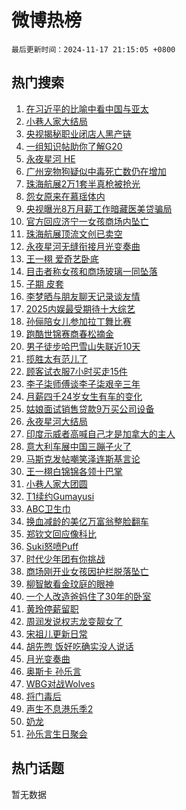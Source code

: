 # 微博热榜

`最后更新时间：2024-11-17 21:15:05 +0800`

## 热门搜索

1. [在习近平的比喻中看中国与亚太](https://m.weibo.cn/search?containerid=100103type%3D1%26t%3D10%26q%3D%23%E5%9C%A8%E4%B9%A0%E8%BF%91%E5%B9%B3%E7%9A%84%E6%AF%94%E5%96%BB%E4%B8%AD%E7%9C%8B%E4%B8%AD%E5%9B%BD%E4%B8%8E%E4%BA%9A%E5%A4%AA%23&stream_entry_id=51&isnewpage=1&extparam=seat%3D1%26filter_type%3Drealtimehot%26cate%3D10103%26pos%3D0%26q%3D%2523%25E5%259C%25A8%25E4%25B9%25A0%25E8%25BF%2591%25E5%25B9%25B3%25E7%259A%2584%25E6%25AF%2594%25E5%2596%25BB%25E4%25B8%25AD%25E7%259C%258B%25E4%25B8%25AD%25E5%259B%25BD%25E4%25B8%258E%25E4%25BA%259A%25E5%25A4%25AA%2523%26dgr%3D0%26stream_entry_id%3D51%26c_type%3D51%26display_time%3D1731849304%26pre_seqid%3D17318493044930063749)
1. [小巷人家大结局](https://m.weibo.cn/search?containerid=100103type%3D1%26t%3D10%26q%3D%E5%B0%8F%E5%B7%B7%E4%BA%BA%E5%AE%B6%E5%A4%A7%E7%BB%93%E5%B1%80&stream_entry_id=31&isnewpage=1&extparam=seat%3D1%26cate%3D5001%26q%3D%25E5%25B0%258F%25E5%25B7%25B7%25E4%25BA%25BA%25E5%25AE%25B6%25E5%25A4%25A7%25E7%25BB%2593%25E5%25B1%2580%26dgr%3D0%26stream_entry_id%3D31%26realpos%3D1%26lcate%3D5001%26pos%3D0%26flag%3D1%26band_rank%3D1%26filter_type%3Drealtimehot%26c_type%3D31%26display_time%3D1731849304%26pre_seqid%3D17318493044930063749)
1. [央视揭秘职业闭店人黑产链](https://m.weibo.cn/search?containerid=100103type%3D1%26t%3D10%26q%3D%23%E5%A4%AE%E8%A7%86%E6%8F%AD%E7%A7%98%E8%81%8C%E4%B8%9A%E9%97%AD%E5%BA%97%E4%BA%BA%E9%BB%91%E4%BA%A7%E9%93%BE%23&stream_entry_id=31&isnewpage=1&extparam=seat%3D1%26cate%3D5001%26q%3D%2523%25E5%25A4%25AE%25E8%25A7%2586%25E6%258F%25AD%25E7%25A7%2598%25E8%2581%258C%25E4%25B8%259A%25E9%2597%25AD%25E5%25BA%2597%25E4%25BA%25BA%25E9%25BB%2591%25E4%25BA%25A7%25E9%2593%25BE%2523%26dgr%3D0%26stream_entry_id%3D31%26realpos%3D2%26lcate%3D5001%26pos%3D1%26flag%3D1%26band_rank%3D2%26filter_type%3Drealtimehot%26c_type%3D31%26display_time%3D1731849304%26pre_seqid%3D17318493044930063749)
1. [一组知识帖助你了解G20](https://m.weibo.cn/search?containerid=100103type%3D1%26t%3D10%26q%3D%23%E4%B8%80%E7%BB%84%E7%9F%A5%E8%AF%86%E5%B8%96%E5%8A%A9%E4%BD%A0%E4%BA%86%E8%A7%A3G20%23&stream_entry_id=31&isnewpage=1&extparam=seat%3D1%26cate%3D5001%26q%3D%2523%25E4%25B8%2580%25E7%25BB%2584%25E7%259F%25A5%25E8%25AF%2586%25E5%25B8%2596%25E5%258A%25A9%25E4%25BD%25A0%25E4%25BA%2586%25E8%25A7%25A3G20%2523%26dgr%3D0%26stream_entry_id%3D31%26realpos%3D3%26lcate%3D5001%26pos%3D2%26flag%3D0%26band_rank%3D3%26filter_type%3Drealtimehot%26c_type%3D31%26display_time%3D1731849304%26pre_seqid%3D17318493044930063749)
1. [永夜星河 HE](https://m.weibo.cn/search?containerid=100103type%3D1%26t%3D10%26q%3D%E6%B0%B8%E5%A4%9C%E6%98%9F%E6%B2%B3+HE&stream_entry_id=31&isnewpage=1&extparam=seat%3D1%26cate%3D5001%26q%3D%25E6%25B0%25B8%25E5%25A4%259C%25E6%2598%259F%25E6%25B2%25B3%2520HE%26dgr%3D0%26stream_entry_id%3D31%26realpos%3D4%26lcate%3D5001%26pos%3D3%26flag%3D2%26band_rank%3D4%26filter_type%3Drealtimehot%26c_type%3D31%26display_time%3D1731849304%26pre_seqid%3D17318493044930063749)
1. [广州宠物狗疑似中毒死亡数仍在增加](https://m.weibo.cn/search?containerid=100103type%3D1%26t%3D10%26q%3D%23%E5%B9%BF%E5%B7%9E%E5%AE%A0%E7%89%A9%E7%8B%97%E7%96%91%E4%BC%BC%E4%B8%AD%E6%AF%92%E6%AD%BB%E4%BA%A1%E6%95%B0%E4%BB%8D%E5%9C%A8%E5%A2%9E%E5%8A%A0%23&stream_entry_id=31&isnewpage=1&extparam=seat%3D1%26cate%3D5001%26q%3D%2523%25E5%25B9%25BF%25E5%25B7%259E%25E5%25AE%25A0%25E7%2589%25A9%25E7%258B%2597%25E7%2596%2591%25E4%25BC%25BC%25E4%25B8%25AD%25E6%25AF%2592%25E6%25AD%25BB%25E4%25BA%25A1%25E6%2595%25B0%25E4%25BB%258D%25E5%259C%25A8%25E5%25A2%259E%25E5%258A%25A0%2523%26dgr%3D0%26stream_entry_id%3D31%26realpos%3D5%26lcate%3D5001%26pos%3D4%26flag%3D1%26band_rank%3D5%26filter_type%3Drealtimehot%26c_type%3D31%26display_time%3D1731849304%26pre_seqid%3D17318493044930063749)
1. [珠海航展2万1套半真枪被抢光](https://m.weibo.cn/search?containerid=100103type%3D1%26t%3D10%26q%3D%23%E7%8F%A0%E6%B5%B7%E8%88%AA%E5%B1%952%E4%B8%871%E5%A5%97%E5%8D%8A%E7%9C%9F%E6%9E%AA%E8%A2%AB%E6%8A%A2%E5%85%89%23&stream_entry_id=31&isnewpage=1&extparam=seat%3D1%26cate%3D5001%26q%3D%2523%25E7%258F%25A0%25E6%25B5%25B7%25E8%2588%25AA%25E5%25B1%25952%25E4%25B8%25871%25E5%25A5%2597%25E5%258D%258A%25E7%259C%259F%25E6%259E%25AA%25E8%25A2%25AB%25E6%258A%25A2%25E5%2585%2589%2523%26dgr%3D0%26stream_entry_id%3D31%26realpos%3D6%26lcate%3D5001%26pos%3D5%26flag%3D1%26band_rank%3D6%26filter_type%3Drealtimehot%26c_type%3D31%26display_time%3D1731849304%26pre_seqid%3D17318493044930063749)
1. [怨女原来在慕瑶体内](https://m.weibo.cn/search?containerid=100103type%3D1%26t%3D10%26q%3D%E6%80%A8%E5%A5%B3%E5%8E%9F%E6%9D%A5%E5%9C%A8%E6%85%95%E7%91%B6%E4%BD%93%E5%86%85&stream_entry_id=31&isnewpage=1&extparam=seat%3D1%26cate%3D5001%26q%3D%25E6%2580%25A8%25E5%25A5%25B3%25E5%258E%259F%25E6%259D%25A5%25E5%259C%25A8%25E6%2585%2595%25E7%2591%25B6%25E4%25BD%2593%25E5%2586%2585%26dgr%3D0%26stream_entry_id%3D31%26realpos%3D7%26lcate%3D5001%26pos%3D6%26flag%3D1%26band_rank%3D7%26filter_type%3Drealtimehot%26c_type%3D31%26display_time%3D1731849304%26pre_seqid%3D17318493044930063749)
1. [央视曝光8万月薪工作暗藏医美贷骗局](https://m.weibo.cn/search?containerid=100103type%3D1%26t%3D10%26q%3D%23%E5%A4%AE%E8%A7%86%E6%9B%9D%E5%85%898%E4%B8%87%E6%9C%88%E8%96%AA%E5%B7%A5%E4%BD%9C%E6%9A%97%E8%97%8F%E5%8C%BB%E7%BE%8E%E8%B4%B7%E9%AA%97%E5%B1%80%23&stream_entry_id=31&isnewpage=1&extparam=seat%3D1%26cate%3D5001%26q%3D%2523%25E5%25A4%25AE%25E8%25A7%2586%25E6%259B%259D%25E5%2585%25898%25E4%25B8%2587%25E6%259C%2588%25E8%2596%25AA%25E5%25B7%25A5%25E4%25BD%259C%25E6%259A%2597%25E8%2597%258F%25E5%258C%25BB%25E7%25BE%258E%25E8%25B4%25B7%25E9%25AA%2597%25E5%25B1%2580%2523%26dgr%3D0%26stream_entry_id%3D31%26realpos%3D8%26lcate%3D5001%26pos%3D7%26flag%3D2%26band_rank%3D8%26filter_type%3Drealtimehot%26c_type%3D31%26display_time%3D1731849304%26pre_seqid%3D17318493044930063749)
1. [官方回应济宁一女孩商场内坠亡](https://m.weibo.cn/search?containerid=100103type%3D1%26t%3D10%26q%3D%23%E5%AE%98%E6%96%B9%E5%9B%9E%E5%BA%94%E6%B5%8E%E5%AE%81%E4%B8%80%E5%A5%B3%E5%AD%A9%E5%95%86%E5%9C%BA%E5%86%85%E5%9D%A0%E4%BA%A1%23&stream_entry_id=31&isnewpage=1&extparam=seat%3D1%26cate%3D5001%26q%3D%2523%25E5%25AE%2598%25E6%2596%25B9%25E5%259B%259E%25E5%25BA%2594%25E6%25B5%258E%25E5%25AE%2581%25E4%25B8%2580%25E5%25A5%25B3%25E5%25AD%25A9%25E5%2595%2586%25E5%259C%25BA%25E5%2586%2585%25E5%259D%25A0%25E4%25BA%25A1%2523%26dgr%3D0%26stream_entry_id%3D31%26realpos%3D9%26lcate%3D5001%26pos%3D8%26flag%3D1%26band_rank%3D9%26filter_type%3Drealtimehot%26c_type%3D31%26display_time%3D1731849304%26pre_seqid%3D17318493044930063749)
1. [珠海航展顶流文创已卖空](https://m.weibo.cn/search?containerid=100103type%3D1%26t%3D10%26q%3D%23%E7%8F%A0%E6%B5%B7%E8%88%AA%E5%B1%95%E9%A1%B6%E6%B5%81%E6%96%87%E5%88%9B%E5%B7%B2%E5%8D%96%E7%A9%BA%23&stream_entry_id=31&isnewpage=1&extparam=seat%3D1%26cate%3D5001%26q%3D%2523%25E7%258F%25A0%25E6%25B5%25B7%25E8%2588%25AA%25E5%25B1%2595%25E9%25A1%25B6%25E6%25B5%2581%25E6%2596%2587%25E5%2588%259B%25E5%25B7%25B2%25E5%258D%2596%25E7%25A9%25BA%2523%26dgr%3D0%26stream_entry_id%3D31%26realpos%3D10%26lcate%3D5001%26pos%3D9%26flag%3D1%26band_rank%3D10%26filter_type%3Drealtimehot%26c_type%3D31%26display_time%3D1731849304%26pre_seqid%3D17318493044930063749)
1. [永夜星河无缝衔接月光变奏曲](https://m.weibo.cn/search?containerid=100103type%3D1%26t%3D10%26q%3D%E6%B0%B8%E5%A4%9C%E6%98%9F%E6%B2%B3%E6%97%A0%E7%BC%9D%E8%A1%94%E6%8E%A5%E6%9C%88%E5%85%89%E5%8F%98%E5%A5%8F%E6%9B%B2&stream_entry_id=31&isnewpage=1&extparam=seat%3D1%26cate%3D5001%26q%3D%25E6%25B0%25B8%25E5%25A4%259C%25E6%2598%259F%25E6%25B2%25B3%25E6%2597%25A0%25E7%25BC%259D%25E8%25A1%2594%25E6%258E%25A5%25E6%259C%2588%25E5%2585%2589%25E5%258F%2598%25E5%25A5%258F%25E6%259B%25B2%26dgr%3D0%26stream_entry_id%3D31%26realpos%3D11%26lcate%3D5001%26pos%3D10%26flag%3D1%26band_rank%3D11%26filter_type%3Drealtimehot%26c_type%3D31%26display_time%3D1731849304%26pre_seqid%3D17318493044930063749)
1. [王一栩 爱奇艺卧底](https://m.weibo.cn/search?containerid=100103type%3D1%26t%3D10%26q%3D%E7%8E%8B%E4%B8%80%E6%A0%A9+%E7%88%B1%E5%A5%87%E8%89%BA%E5%8D%A7%E5%BA%95&stream_entry_id=31&isnewpage=1&extparam=seat%3D1%26cate%3D5001%26q%3D%25E7%258E%258B%25E4%25B8%2580%25E6%25A0%25A9%2520%25E7%2588%25B1%25E5%25A5%2587%25E8%2589%25BA%25E5%258D%25A7%25E5%25BA%2595%26dgr%3D0%26stream_entry_id%3D31%26realpos%3D12%26lcate%3D5001%26pos%3D11%26flag%3D1%26band_rank%3D12%26filter_type%3Drealtimehot%26c_type%3D31%26display_time%3D1731849304%26pre_seqid%3D17318493044930063749)
1. [目击者称女孩和商场玻璃一同坠落](https://m.weibo.cn/search?containerid=100103type%3D1%26t%3D10%26q%3D%23%E7%9B%AE%E5%87%BB%E8%80%85%E7%A7%B0%E5%A5%B3%E5%AD%A9%E5%92%8C%E5%95%86%E5%9C%BA%E7%8E%BB%E7%92%83%E4%B8%80%E5%90%8C%E5%9D%A0%E8%90%BD%23&stream_entry_id=31&isnewpage=1&extparam=seat%3D1%26cate%3D5001%26q%3D%2523%25E7%259B%25AE%25E5%2587%25BB%25E8%2580%2585%25E7%25A7%25B0%25E5%25A5%25B3%25E5%25AD%25A9%25E5%2592%258C%25E5%2595%2586%25E5%259C%25BA%25E7%258E%25BB%25E7%2592%2583%25E4%25B8%2580%25E5%2590%258C%25E5%259D%25A0%25E8%2590%25BD%2523%26dgr%3D0%26stream_entry_id%3D31%26realpos%3D13%26lcate%3D5001%26pos%3D12%26flag%3D0%26band_rank%3D13%26filter_type%3Drealtimehot%26c_type%3D31%26display_time%3D1731849304%26pre_seqid%3D17318493044930063749)
1. [子期 皮套](https://m.weibo.cn/search?containerid=100103type%3D1%26t%3D10%26q%3D%E5%AD%90%E6%9C%9F+%E7%9A%AE%E5%A5%97&stream_entry_id=31&isnewpage=1&extparam=seat%3D1%26cate%3D5001%26q%3D%25E5%25AD%2590%25E6%259C%259F%2520%25E7%259A%25AE%25E5%25A5%2597%26dgr%3D0%26stream_entry_id%3D31%26realpos%3D14%26lcate%3D5001%26pos%3D13%26flag%3D0%26band_rank%3D14%26filter_type%3Drealtimehot%26c_type%3D31%26display_time%3D1731849304%26pre_seqid%3D17318493044930063749)
1. [李梦晒与朋友聊天记录谈友情](https://m.weibo.cn/search?containerid=100103type%3D1%26t%3D10%26q%3D%E6%9D%8E%E6%A2%A6%E6%99%92%E4%B8%8E%E6%9C%8B%E5%8F%8B%E8%81%8A%E5%A4%A9%E8%AE%B0%E5%BD%95%E8%B0%88%E5%8F%8B%E6%83%85&stream_entry_id=31&isnewpage=1&extparam=seat%3D1%26cate%3D5001%26q%3D%25E6%259D%258E%25E6%25A2%25A6%25E6%2599%2592%25E4%25B8%258E%25E6%259C%258B%25E5%258F%258B%25E8%2581%258A%25E5%25A4%25A9%25E8%25AE%25B0%25E5%25BD%2595%25E8%25B0%2588%25E5%258F%258B%25E6%2583%2585%26dgr%3D0%26stream_entry_id%3D31%26realpos%3D15%26lcate%3D5001%26pos%3D14%26flag%3D1%26band_rank%3D15%26filter_type%3Drealtimehot%26c_type%3D31%26display_time%3D1731849304%26pre_seqid%3D17318493044930063749)
1. [2025内娱最受期待十大综艺](https://m.weibo.cn/search?containerid=100103type%3D1%26t%3D10%26q%3D2025%E5%86%85%E5%A8%B1%E6%9C%80%E5%8F%97%E6%9C%9F%E5%BE%85%E5%8D%81%E5%A4%A7%E7%BB%BC%E8%89%BA&stream_entry_id=31&isnewpage=1&extparam=seat%3D1%26cate%3D5001%26q%3D2025%25E5%2586%2585%25E5%25A8%25B1%25E6%259C%2580%25E5%258F%2597%25E6%259C%259F%25E5%25BE%2585%25E5%258D%2581%25E5%25A4%25A7%25E7%25BB%25BC%25E8%2589%25BA%26dgr%3D0%26stream_entry_id%3D31%26realpos%3D16%26lcate%3D5001%26pos%3D15%26flag%3D0%26band_rank%3D16%26filter_type%3Drealtimehot%26c_type%3D31%26display_time%3D1731849304%26pre_seqid%3D17318493044930063749)
1. [孙俪陪女儿参加拉丁舞比赛](https://m.weibo.cn/search?containerid=100103type%3D1%26t%3D10%26q%3D%23%E5%AD%99%E4%BF%AA%E9%99%AA%E5%A5%B3%E5%84%BF%E5%8F%82%E5%8A%A0%E6%8B%89%E4%B8%81%E8%88%9E%E6%AF%94%E8%B5%9B%23&stream_entry_id=31&isnewpage=1&extparam=seat%3D1%26cate%3D5001%26q%3D%2523%25E5%25AD%2599%25E4%25BF%25AA%25E9%2599%25AA%25E5%25A5%25B3%25E5%2584%25BF%25E5%258F%2582%25E5%258A%25A0%25E6%258B%2589%25E4%25B8%2581%25E8%2588%259E%25E6%25AF%2594%25E8%25B5%259B%2523%26dgr%3D0%26stream_entry_id%3D31%26realpos%3D17%26lcate%3D5001%26pos%3D16%26flag%3D1%26band_rank%3D17%26filter_type%3Drealtimehot%26c_type%3D31%26display_time%3D1731849304%26pre_seqid%3D17318493044930063749)
1. [跑酷世锦赛商春松摘金](https://m.weibo.cn/search?containerid=100103type%3D1%26t%3D10%26q%3D%23%E8%B7%91%E9%85%B7%E4%B8%96%E9%94%A6%E8%B5%9B%E5%95%86%E6%98%A5%E6%9D%BE%E6%91%98%E9%87%91%23&stream_entry_id=31&isnewpage=1&extparam=seat%3D1%26cate%3D5001%26q%3D%2523%25E8%25B7%2591%25E9%2585%25B7%25E4%25B8%2596%25E9%2594%25A6%25E8%25B5%259B%25E5%2595%2586%25E6%2598%25A5%25E6%259D%25BE%25E6%2591%2598%25E9%2587%2591%2523%26dgr%3D0%26stream_entry_id%3D31%26realpos%3D18%26lcate%3D5001%26pos%3D17%26flag%3D1%26band_rank%3D18%26filter_type%3Drealtimehot%26c_type%3D31%26display_time%3D1731849304%26pre_seqid%3D17318493044930063749)
1. [男子徒步哈巴雪山失联近10天](https://m.weibo.cn/search?containerid=100103type%3D1%26t%3D10%26q%3D%23%E7%94%B7%E5%AD%90%E5%BE%92%E6%AD%A5%E5%93%88%E5%B7%B4%E9%9B%AA%E5%B1%B1%E5%A4%B1%E8%81%94%E8%BF%9110%E5%A4%A9%23&stream_entry_id=31&isnewpage=1&extparam=seat%3D1%26cate%3D5001%26q%3D%2523%25E7%2594%25B7%25E5%25AD%2590%25E5%25BE%2592%25E6%25AD%25A5%25E5%2593%2588%25E5%25B7%25B4%25E9%259B%25AA%25E5%25B1%25B1%25E5%25A4%25B1%25E8%2581%2594%25E8%25BF%259110%25E5%25A4%25A9%2523%26dgr%3D0%26stream_entry_id%3D31%26realpos%3D19%26lcate%3D5001%26pos%3D18%26flag%3D1%26band_rank%3D19%26filter_type%3Drealtimehot%26c_type%3D31%26display_time%3D1731849304%26pre_seqid%3D17318493044930063749)
1. [揽胜太有范儿了](https://m.weibo.cn/search?containerid=100103type%3D1%26t%3D10%26q%3D%23%E6%8F%BD%E8%83%9C%E5%A4%AA%E6%9C%89%E8%8C%83%E5%84%BF%E4%BA%86%23&stream_entry_id=31&isnewpage=1&extparam=seat%3D1%26cate%3D5001%26q%3D%2523%25E6%258F%25BD%25E8%2583%259C%25E5%25A4%25AA%25E6%259C%2589%25E8%258C%2583%25E5%2584%25BF%25E4%25BA%2586%2523%26dgr%3D0%26stream_entry_id%3D31%26adid%3D264410%26realpos%3D20%26lcate%3D5001%26pos%3D19%26flag%3D0%26band_rank%3D20%26filter_type%3Drealtimehot%26c_type%3D31%26display_time%3D1731849304%26pre_seqid%3D17318493044930063749)
1. [顾客试衣服7小时买走15件](https://m.weibo.cn/search?containerid=100103type%3D1%26t%3D10%26q%3D%23%E9%A1%BE%E5%AE%A2%E8%AF%95%E8%A1%A3%E6%9C%8D7%E5%B0%8F%E6%97%B6%E4%B9%B0%E8%B5%B015%E4%BB%B6%23&stream_entry_id=31&isnewpage=1&extparam=seat%3D1%26cate%3D5001%26q%3D%2523%25E9%25A1%25BE%25E5%25AE%25A2%25E8%25AF%2595%25E8%25A1%25A3%25E6%259C%258D7%25E5%25B0%258F%25E6%2597%25B6%25E4%25B9%25B0%25E8%25B5%25B015%25E4%25BB%25B6%2523%26dgr%3D0%26stream_entry_id%3D31%26realpos%3D21%26lcate%3D5001%26pos%3D20%26flag%3D1%26band_rank%3D21%26filter_type%3Drealtimehot%26c_type%3D31%26display_time%3D1731849304%26pre_seqid%3D17318493044930063749)
1. [李子柒师傅谈李子柒艰辛三年](https://m.weibo.cn/search?containerid=100103type%3D1%26t%3D10%26q%3D%23%E6%9D%8E%E5%AD%90%E6%9F%92%E5%B8%88%E5%82%85%E8%B0%88%E6%9D%8E%E5%AD%90%E6%9F%92%E8%89%B0%E8%BE%9B%E4%B8%89%E5%B9%B4%23&stream_entry_id=31&isnewpage=1&extparam=seat%3D1%26cate%3D5001%26q%3D%2523%25E6%259D%258E%25E5%25AD%2590%25E6%259F%2592%25E5%25B8%2588%25E5%2582%2585%25E8%25B0%2588%25E6%259D%258E%25E5%25AD%2590%25E6%259F%2592%25E8%2589%25B0%25E8%25BE%259B%25E4%25B8%2589%25E5%25B9%25B4%2523%26dgr%3D0%26stream_entry_id%3D31%26realpos%3D22%26lcate%3D5001%26pos%3D21%26flag%3D1%26band_rank%3D22%26filter_type%3Drealtimehot%26c_type%3D31%26display_time%3D1731849304%26pre_seqid%3D17318493044930063749)
1. [月薪四千24岁女生有车的变化](https://m.weibo.cn/search?containerid=100103type%3D1%26t%3D10%26q%3D%23%E6%9C%88%E8%96%AA%E5%9B%9B%E5%8D%8324%E5%B2%81%E5%A5%B3%E7%94%9F%E6%9C%89%E8%BD%A6%E7%9A%84%E5%8F%98%E5%8C%96%23&stream_entry_id=31&isnewpage=1&extparam=seat%3D1%26cate%3D5001%26q%3D%2523%25E6%259C%2588%25E8%2596%25AA%25E5%259B%259B%25E5%258D%258324%25E5%25B2%2581%25E5%25A5%25B3%25E7%2594%259F%25E6%259C%2589%25E8%25BD%25A6%25E7%259A%2584%25E5%258F%2598%25E5%258C%2596%2523%26dgr%3D0%26stream_entry_id%3D31%26realpos%3D23%26lcate%3D5001%26pos%3D22%26flag%3D0%26band_rank%3D23%26filter_type%3Drealtimehot%26c_type%3D31%26display_time%3D1731849304%26pre_seqid%3D17318493044930063749)
1. [姑娘面试销售贷款9万买公司设备](https://m.weibo.cn/search?containerid=100103type%3D1%26t%3D10%26q%3D%23%E5%A7%91%E5%A8%98%E9%9D%A2%E8%AF%95%E9%94%80%E5%94%AE%E8%B4%B7%E6%AC%BE9%E4%B8%87%E4%B9%B0%E5%85%AC%E5%8F%B8%E8%AE%BE%E5%A4%87%23&stream_entry_id=31&isnewpage=1&extparam=seat%3D1%26cate%3D5001%26q%3D%2523%25E5%25A7%2591%25E5%25A8%2598%25E9%259D%25A2%25E8%25AF%2595%25E9%2594%2580%25E5%2594%25AE%25E8%25B4%25B7%25E6%25AC%25BE9%25E4%25B8%2587%25E4%25B9%25B0%25E5%2585%25AC%25E5%258F%25B8%25E8%25AE%25BE%25E5%25A4%2587%2523%26dgr%3D0%26stream_entry_id%3D31%26realpos%3D24%26lcate%3D5001%26pos%3D23%26flag%3D0%26band_rank%3D24%26filter_type%3Drealtimehot%26c_type%3D31%26display_time%3D1731849304%26pre_seqid%3D17318493044930063749)
1. [永夜星河大结局](https://m.weibo.cn/search?containerid=100103type%3D1%26t%3D10%26q%3D%E6%B0%B8%E5%A4%9C%E6%98%9F%E6%B2%B3%E5%A4%A7%E7%BB%93%E5%B1%80&stream_entry_id=31&isnewpage=1&extparam=seat%3D1%26cate%3D5001%26q%3D%25E6%25B0%25B8%25E5%25A4%259C%25E6%2598%259F%25E6%25B2%25B3%25E5%25A4%25A7%25E7%25BB%2593%25E5%25B1%2580%26dgr%3D0%26stream_entry_id%3D31%26realpos%3D25%26lcate%3D5001%26pos%3D24%26flag%3D0%26band_rank%3D25%26filter_type%3Drealtimehot%26c_type%3D31%26display_time%3D1731849304%26pre_seqid%3D17318493044930063749)
1. [印度示威者高喊自己才是加拿大的主人](https://m.weibo.cn/search?containerid=100103type%3D1%26t%3D10%26q%3D%23%E5%8D%B0%E5%BA%A6%E7%A4%BA%E5%A8%81%E8%80%85%E9%AB%98%E5%96%8A%E8%87%AA%E5%B7%B1%E6%89%8D%E6%98%AF%E5%8A%A0%E6%8B%BF%E5%A4%A7%E7%9A%84%E4%B8%BB%E4%BA%BA%23&stream_entry_id=31&isnewpage=1&extparam=seat%3D1%26cate%3D5001%26q%3D%2523%25E5%258D%25B0%25E5%25BA%25A6%25E7%25A4%25BA%25E5%25A8%2581%25E8%2580%2585%25E9%25AB%2598%25E5%2596%258A%25E8%2587%25AA%25E5%25B7%25B1%25E6%2589%258D%25E6%2598%25AF%25E5%258A%25A0%25E6%258B%25BF%25E5%25A4%25A7%25E7%259A%2584%25E4%25B8%25BB%25E4%25BA%25BA%2523%26dgr%3D0%26stream_entry_id%3D31%26realpos%3D26%26lcate%3D5001%26pos%3D25%26flag%3D0%26band_rank%3D26%26filter_type%3Drealtimehot%26c_type%3D31%26display_time%3D1731849304%26pre_seqid%3D17318493044930063749)
1. [意大利车展中国三蹦子火了](https://m.weibo.cn/search?containerid=100103type%3D1%26t%3D10%26q%3D%23%E6%84%8F%E5%A4%A7%E5%88%A9%E8%BD%A6%E5%B1%95%E4%B8%AD%E5%9B%BD%E4%B8%89%E8%B9%A6%E5%AD%90%E7%81%AB%E4%BA%86%23&stream_entry_id=31&isnewpage=1&extparam=seat%3D1%26cate%3D5001%26q%3D%2523%25E6%2584%258F%25E5%25A4%25A7%25E5%2588%25A9%25E8%25BD%25A6%25E5%25B1%2595%25E4%25B8%25AD%25E5%259B%25BD%25E4%25B8%2589%25E8%25B9%25A6%25E5%25AD%2590%25E7%2581%25AB%25E4%25BA%2586%2523%26dgr%3D0%26stream_entry_id%3D31%26realpos%3D27%26lcate%3D5001%26pos%3D26%26flag%3D0%26band_rank%3D27%26filter_type%3Drealtimehot%26c_type%3D31%26display_time%3D1731849304%26pre_seqid%3D17318493044930063749)
1. [马斯克发帖嘲笑泽连斯基言论](https://m.weibo.cn/search?containerid=100103type%3D1%26t%3D10%26q%3D%23%E9%A9%AC%E6%96%AF%E5%85%8B%E5%8F%91%E5%B8%96%E5%98%B2%E7%AC%91%E6%B3%BD%E8%BF%9E%E6%96%AF%E5%9F%BA%E8%A8%80%E8%AE%BA%23&stream_entry_id=31&isnewpage=1&extparam=seat%3D1%26cate%3D5001%26q%3D%2523%25E9%25A9%25AC%25E6%2596%25AF%25E5%2585%258B%25E5%258F%2591%25E5%25B8%2596%25E5%2598%25B2%25E7%25AC%2591%25E6%25B3%25BD%25E8%25BF%259E%25E6%2596%25AF%25E5%259F%25BA%25E8%25A8%2580%25E8%25AE%25BA%2523%26dgr%3D0%26stream_entry_id%3D31%26realpos%3D28%26lcate%3D5001%26pos%3D27%26flag%3D0%26band_rank%3D28%26filter_type%3Drealtimehot%26c_type%3D31%26display_time%3D1731849304%26pre_seqid%3D17318493044930063749)
1. [王一栩白锦锦各领十巴掌](https://m.weibo.cn/search?containerid=100103type%3D1%26t%3D10%26q%3D%E7%8E%8B%E4%B8%80%E6%A0%A9%E7%99%BD%E9%94%A6%E9%94%A6%E5%90%84%E9%A2%86%E5%8D%81%E5%B7%B4%E6%8E%8C&stream_entry_id=31&isnewpage=1&extparam=seat%3D1%26cate%3D5001%26q%3D%25E7%258E%258B%25E4%25B8%2580%25E6%25A0%25A9%25E7%2599%25BD%25E9%2594%25A6%25E9%2594%25A6%25E5%2590%2584%25E9%25A2%2586%25E5%258D%2581%25E5%25B7%25B4%25E6%258E%258C%26dgr%3D0%26stream_entry_id%3D31%26realpos%3D29%26lcate%3D5001%26pos%3D28%26flag%3D0%26band_rank%3D29%26filter_type%3Drealtimehot%26c_type%3D31%26display_time%3D1731849304%26pre_seqid%3D17318493044930063749)
1. [小巷人家大团圆](https://m.weibo.cn/search?containerid=100103type%3D1%26t%3D10%26q%3D%E5%B0%8F%E5%B7%B7%E4%BA%BA%E5%AE%B6%E5%A4%A7%E5%9B%A2%E5%9C%86&stream_entry_id=31&isnewpage=1&extparam=seat%3D1%26cate%3D5001%26q%3D%25E5%25B0%258F%25E5%25B7%25B7%25E4%25BA%25BA%25E5%25AE%25B6%25E5%25A4%25A7%25E5%259B%25A2%25E5%259C%2586%26dgr%3D0%26stream_entry_id%3D31%26realpos%3D30%26lcate%3D5001%26pos%3D29%26flag%3D1%26band_rank%3D30%26filter_type%3Drealtimehot%26c_type%3D31%26display_time%3D1731849304%26pre_seqid%3D17318493044930063749)
1. [T1续约Gumayusi](https://m.weibo.cn/search?containerid=100103type%3D1%26t%3D10%26q%3D%23T1%E7%BB%AD%E7%BA%A6Gumayusi%23&stream_entry_id=31&isnewpage=1&extparam=seat%3D1%26cate%3D5001%26q%3D%2523T1%25E7%25BB%25AD%25E7%25BA%25A6Gumayusi%2523%26dgr%3D0%26stream_entry_id%3D31%26realpos%3D31%26lcate%3D5001%26pos%3D30%26flag%3D1%26band_rank%3D31%26filter_type%3Drealtimehot%26c_type%3D31%26display_time%3D1731849304%26pre_seqid%3D17318493044930063749)
1. [ABC卫生巾](https://m.weibo.cn/search?containerid=100103type%3D1%26t%3D10%26q%3DABC%E5%8D%AB%E7%94%9F%E5%B7%BE&stream_entry_id=31&isnewpage=1&extparam=seat%3D1%26cate%3D5001%26q%3DABC%25E5%258D%25AB%25E7%2594%259F%25E5%25B7%25BE%26dgr%3D0%26stream_entry_id%3D31%26realpos%3D32%26lcate%3D5001%26pos%3D31%26flag%3D0%26band_rank%3D32%26filter_type%3Drealtimehot%26c_type%3D31%26display_time%3D1731849304%26pre_seqid%3D17318493044930063749)
1. [换血减龄的美亿万富翁整脸翻车](https://m.weibo.cn/search?containerid=100103type%3D1%26t%3D10%26q%3D%23%E6%8D%A2%E8%A1%80%E5%87%8F%E9%BE%84%E7%9A%84%E7%BE%8E%E4%BA%BF%E4%B8%87%E5%AF%8C%E7%BF%81%E6%95%B4%E8%84%B8%E7%BF%BB%E8%BD%A6%23&stream_entry_id=31&isnewpage=1&extparam=seat%3D1%26cate%3D5001%26q%3D%2523%25E6%258D%25A2%25E8%25A1%2580%25E5%2587%258F%25E9%25BE%2584%25E7%259A%2584%25E7%25BE%258E%25E4%25BA%25BF%25E4%25B8%2587%25E5%25AF%258C%25E7%25BF%2581%25E6%2595%25B4%25E8%2584%25B8%25E7%25BF%25BB%25E8%25BD%25A6%2523%26dgr%3D0%26stream_entry_id%3D31%26realpos%3D33%26lcate%3D5001%26pos%3D32%26flag%3D0%26band_rank%3D33%26filter_type%3Drealtimehot%26c_type%3D31%26display_time%3D1731849304%26pre_seqid%3D17318493044930063749)
1. [郑钦文回应像科比](https://m.weibo.cn/search?containerid=100103type%3D1%26t%3D10%26q%3D%23%E9%83%91%E9%92%A6%E6%96%87%E5%9B%9E%E5%BA%94%E5%83%8F%E7%A7%91%E6%AF%94%23&stream_entry_id=31&isnewpage=1&extparam=seat%3D1%26cate%3D5001%26q%3D%2523%25E9%2583%2591%25E9%2592%25A6%25E6%2596%2587%25E5%259B%259E%25E5%25BA%2594%25E5%2583%258F%25E7%25A7%2591%25E6%25AF%2594%2523%26dgr%3D0%26stream_entry_id%3D31%26realpos%3D34%26lcate%3D5001%26pos%3D33%26flag%3D0%26band_rank%3D34%26filter_type%3Drealtimehot%26c_type%3D31%26display_time%3D1731849304%26pre_seqid%3D17318493044930063749)
1. [Suki怒喷Puff](https://m.weibo.cn/search?containerid=100103type%3D1%26t%3D10%26q%3D%23Suki%E6%80%92%E5%96%B7Puff%23&stream_entry_id=31&isnewpage=1&extparam=seat%3D1%26cate%3D5001%26q%3D%2523Suki%25E6%2580%2592%25E5%2596%25B7Puff%2523%26dgr%3D0%26stream_entry_id%3D31%26realpos%3D35%26lcate%3D5001%26pos%3D34%26flag%3D1%26band_rank%3D35%26filter_type%3Drealtimehot%26c_type%3D31%26display_time%3D1731849304%26pre_seqid%3D17318493044930063749)
1. [时代少年团有你挑战](https://m.weibo.cn/search?containerid=100103type%3D1%26t%3D10%26q%3D%23%E6%97%B6%E4%BB%A3%E5%B0%91%E5%B9%B4%E5%9B%A2%E6%9C%89%E4%BD%A0%E6%8C%91%E6%88%98%23&stream_entry_id=31&isnewpage=1&extparam=seat%3D1%26cate%3D5001%26q%3D%2523%25E6%2597%25B6%25E4%25BB%25A3%25E5%25B0%2591%25E5%25B9%25B4%25E5%259B%25A2%25E6%259C%2589%25E4%25BD%25A0%25E6%258C%2591%25E6%2588%2598%2523%26dgr%3D0%26stream_entry_id%3D31%26realpos%3D36%26lcate%3D5001%26pos%3D35%26flag%3D1%26band_rank%3D36%26filter_type%3Drealtimehot%26c_type%3D31%26display_time%3D1731849304%26pre_seqid%3D17318493044930063749)
1. [商场刚开业女孩因护栏脱落坠亡](https://m.weibo.cn/search?containerid=100103type%3D1%26t%3D10%26q%3D%23%E5%95%86%E5%9C%BA%E5%88%9A%E5%BC%80%E4%B8%9A%E5%A5%B3%E5%AD%A9%E5%9B%A0%E6%8A%A4%E6%A0%8F%E8%84%B1%E8%90%BD%E5%9D%A0%E4%BA%A1%23&stream_entry_id=31&isnewpage=1&extparam=seat%3D1%26cate%3D5001%26q%3D%2523%25E5%2595%2586%25E5%259C%25BA%25E5%2588%259A%25E5%25BC%2580%25E4%25B8%259A%25E5%25A5%25B3%25E5%25AD%25A9%25E5%259B%25A0%25E6%258A%25A4%25E6%25A0%258F%25E8%2584%25B1%25E8%2590%25BD%25E5%259D%25A0%25E4%25BA%25A1%2523%26dgr%3D0%26stream_entry_id%3D31%26realpos%3D37%26lcate%3D5001%26pos%3D36%26flag%3D0%26band_rank%3D37%26filter_type%3Drealtimehot%26c_type%3D31%26display_time%3D1731849304%26pre_seqid%3D17318493044930063749)
1. [柳智敏看金玟庭的眼神](https://m.weibo.cn/search?containerid=100103type%3D1%26t%3D10%26q%3D%23%E6%9F%B3%E6%99%BA%E6%95%8F%E7%9C%8B%E9%87%91%E7%8E%9F%E5%BA%AD%E7%9A%84%E7%9C%BC%E7%A5%9E%23&stream_entry_id=31&isnewpage=1&extparam=seat%3D1%26cate%3D5001%26q%3D%2523%25E6%259F%25B3%25E6%2599%25BA%25E6%2595%258F%25E7%259C%258B%25E9%2587%2591%25E7%258E%259F%25E5%25BA%25AD%25E7%259A%2584%25E7%259C%25BC%25E7%25A5%259E%2523%26dgr%3D0%26stream_entry_id%3D31%26realpos%3D38%26lcate%3D5001%26pos%3D37%26flag%3D1%26band_rank%3D38%26filter_type%3Drealtimehot%26c_type%3D31%26display_time%3D1731849304%26pre_seqid%3D17318493044930063749)
1. [一个人改造爸妈住了30年的卧室](https://m.weibo.cn/search?containerid=100103type%3D1%26t%3D10%26q%3D%E4%B8%80%E4%B8%AA%E4%BA%BA%E6%94%B9%E9%80%A0%E7%88%B8%E5%A6%88%E4%BD%8F%E4%BA%8630%E5%B9%B4%E7%9A%84%E5%8D%A7%E5%AE%A4&stream_entry_id=31&isnewpage=1&extparam=seat%3D1%26cate%3D5001%26q%3D%25E4%25B8%2580%25E4%25B8%25AA%25E4%25BA%25BA%25E6%2594%25B9%25E9%2580%25A0%25E7%2588%25B8%25E5%25A6%2588%25E4%25BD%258F%25E4%25BA%258630%25E5%25B9%25B4%25E7%259A%2584%25E5%258D%25A7%25E5%25AE%25A4%26dgr%3D0%26stream_entry_id%3D31%26realpos%3D39%26lcate%3D5001%26pos%3D38%26flag%3D1%26band_rank%3D39%26filter_type%3Drealtimehot%26c_type%3D31%26display_time%3D1731849304%26pre_seqid%3D17318493044930063749)
1. [黄玲停薪留职](https://m.weibo.cn/search?containerid=100103type%3D1%26t%3D10%26q%3D%E9%BB%84%E7%8E%B2%E5%81%9C%E8%96%AA%E7%95%99%E8%81%8C&stream_entry_id=31&isnewpage=1&extparam=seat%3D1%26cate%3D5001%26q%3D%25E9%25BB%2584%25E7%258E%25B2%25E5%2581%259C%25E8%2596%25AA%25E7%2595%2599%25E8%2581%258C%26dgr%3D0%26stream_entry_id%3D31%26realpos%3D40%26lcate%3D5001%26pos%3D39%26flag%3D0%26band_rank%3D40%26filter_type%3Drealtimehot%26c_type%3D31%26display_time%3D1731849304%26pre_seqid%3D17318493044930063749)
1. [周润发说权志龙变靓女了](https://m.weibo.cn/search?containerid=100103type%3D1%26t%3D10%26q%3D%23%E5%91%A8%E6%B6%A6%E5%8F%91%E8%AF%B4%E6%9D%83%E5%BF%97%E9%BE%99%E5%8F%98%E9%9D%93%E5%A5%B3%E4%BA%86%23&stream_entry_id=31&isnewpage=1&extparam=seat%3D1%26cate%3D5001%26q%3D%2523%25E5%2591%25A8%25E6%25B6%25A6%25E5%258F%2591%25E8%25AF%25B4%25E6%259D%2583%25E5%25BF%2597%25E9%25BE%2599%25E5%258F%2598%25E9%259D%2593%25E5%25A5%25B3%25E4%25BA%2586%2523%26dgr%3D0%26stream_entry_id%3D31%26realpos%3D41%26lcate%3D5001%26pos%3D40%26flag%3D1%26band_rank%3D41%26filter_type%3Drealtimehot%26c_type%3D31%26display_time%3D1731849304%26pre_seqid%3D17318493044930063749)
1. [宋祖儿更新日常](https://m.weibo.cn/search?containerid=100103type%3D1%26t%3D10%26q%3D%E5%AE%8B%E7%A5%96%E5%84%BF%E6%9B%B4%E6%96%B0%E6%97%A5%E5%B8%B8&stream_entry_id=31&isnewpage=1&extparam=seat%3D1%26cate%3D5001%26q%3D%25E5%25AE%258B%25E7%25A5%2596%25E5%2584%25BF%25E6%259B%25B4%25E6%2596%25B0%25E6%2597%25A5%25E5%25B8%25B8%26dgr%3D0%26stream_entry_id%3D31%26realpos%3D42%26lcate%3D5001%26pos%3D41%26flag%3D0%26band_rank%3D42%26filter_type%3Drealtimehot%26c_type%3D31%26display_time%3D1731849304%26pre_seqid%3D17318493044930063749)
1. [胡先煦 饭好吃确实没人说话](https://m.weibo.cn/search?containerid=100103type%3D1%26t%3D10%26q%3D%E8%83%A1%E5%85%88%E7%85%A6+%E9%A5%AD%E5%A5%BD%E5%90%83%E7%A1%AE%E5%AE%9E%E6%B2%A1%E4%BA%BA%E8%AF%B4%E8%AF%9D&stream_entry_id=31&isnewpage=1&extparam=seat%3D1%26cate%3D5001%26q%3D%25E8%2583%25A1%25E5%2585%2588%25E7%2585%25A6%2520%25E9%25A5%25AD%25E5%25A5%25BD%25E5%2590%2583%25E7%25A1%25AE%25E5%25AE%259E%25E6%25B2%25A1%25E4%25BA%25BA%25E8%25AF%25B4%25E8%25AF%259D%26dgr%3D0%26stream_entry_id%3D31%26realpos%3D43%26lcate%3D5001%26pos%3D42%26flag%3D1%26band_rank%3D43%26filter_type%3Drealtimehot%26c_type%3D31%26display_time%3D1731849304%26pre_seqid%3D17318493044930063749)
1. [月光变奏曲](https://m.weibo.cn/search?containerid=100103type%3D1%26t%3D10%26q%3D%E6%9C%88%E5%85%89%E5%8F%98%E5%A5%8F%E6%9B%B2&stream_entry_id=31&isnewpage=1&extparam=seat%3D1%26cate%3D5001%26q%3D%25E6%259C%2588%25E5%2585%2589%25E5%258F%2598%25E5%25A5%258F%25E6%259B%25B2%26dgr%3D0%26stream_entry_id%3D31%26realpos%3D44%26lcate%3D5001%26pos%3D43%26flag%3D1%26band_rank%3D44%26filter_type%3Drealtimehot%26c_type%3D31%26display_time%3D1731849304%26pre_seqid%3D17318493044930063749)
1. [奥斯卡 孙乐言](https://m.weibo.cn/search?containerid=100103type%3D1%26t%3D10%26q%3D%E5%A5%A5%E6%96%AF%E5%8D%A1+%E5%AD%99%E4%B9%90%E8%A8%80&stream_entry_id=31&isnewpage=1&extparam=seat%3D1%26cate%3D5001%26q%3D%25E5%25A5%25A5%25E6%2596%25AF%25E5%258D%25A1%2520%25E5%25AD%2599%25E4%25B9%2590%25E8%25A8%2580%26dgr%3D0%26stream_entry_id%3D31%26realpos%3D45%26lcate%3D5001%26pos%3D44%26flag%3D1%26band_rank%3D45%26filter_type%3Drealtimehot%26c_type%3D31%26display_time%3D1731849304%26pre_seqid%3D17318493044930063749)
1. [WBG对战Wolves](https://m.weibo.cn/search?containerid=100103type%3D1%26t%3D10%26q%3D%23WBG%E5%AF%B9%E6%88%98Wolves%23&stream_entry_id=31&isnewpage=1&extparam=seat%3D1%26cate%3D5001%26q%3D%2523WBG%25E5%25AF%25B9%25E6%2588%2598Wolves%2523%26dgr%3D0%26stream_entry_id%3D31%26realpos%3D46%26lcate%3D5001%26pos%3D45%26flag%3D1%26band_rank%3D46%26filter_type%3Drealtimehot%26c_type%3D31%26display_time%3D1731849304%26pre_seqid%3D17318493044930063749)
1. [将门毒后](https://m.weibo.cn/search?containerid=100103type%3D1%26t%3D10%26q%3D%E5%B0%86%E9%97%A8%E6%AF%92%E5%90%8E&stream_entry_id=31&isnewpage=1&extparam=seat%3D1%26cate%3D5001%26q%3D%25E5%25B0%2586%25E9%2597%25A8%25E6%25AF%2592%25E5%2590%258E%26dgr%3D0%26stream_entry_id%3D31%26realpos%3D47%26lcate%3D5001%26pos%3D46%26flag%3D0%26band_rank%3D47%26filter_type%3Drealtimehot%26c_type%3D31%26display_time%3D1731849304%26pre_seqid%3D17318493044930063749)
1. [声生不息港乐季2](https://m.weibo.cn/search?containerid=100103type%3D1%26t%3D10%26q%3D%E5%A3%B0%E7%94%9F%E4%B8%8D%E6%81%AF%E6%B8%AF%E4%B9%90%E5%AD%A32&stream_entry_id=31&isnewpage=1&extparam=seat%3D1%26cate%3D5001%26q%3D%25E5%25A3%25B0%25E7%2594%259F%25E4%25B8%258D%25E6%2581%25AF%25E6%25B8%25AF%25E4%25B9%2590%25E5%25AD%25A32%26dgr%3D0%26stream_entry_id%3D31%26realpos%3D48%26lcate%3D5001%26pos%3D47%26flag%3D1%26band_rank%3D48%26filter_type%3Drealtimehot%26c_type%3D31%26display_time%3D1731849304%26pre_seqid%3D17318493044930063749)
1. [奶龙](https://m.weibo.cn/search?containerid=100103type%3D1%26t%3D10%26q%3D%E5%A5%B6%E9%BE%99&stream_entry_id=31&isnewpage=1&extparam=seat%3D1%26cate%3D5001%26q%3D%25E5%25A5%25B6%25E9%25BE%2599%26dgr%3D0%26stream_entry_id%3D31%26realpos%3D49%26lcate%3D5001%26pos%3D48%26flag%3D1%26band_rank%3D49%26filter_type%3Drealtimehot%26c_type%3D31%26display_time%3D1731849304%26pre_seqid%3D17318493044930063749)
1. [孙乐言生日聚会](https://m.weibo.cn/search?containerid=100103type%3D1%26t%3D10%26q%3D%E5%AD%99%E4%B9%90%E8%A8%80%E7%94%9F%E6%97%A5%E8%81%9A%E4%BC%9A&stream_entry_id=31&isnewpage=1&extparam=seat%3D1%26cate%3D5001%26q%3D%25E5%25AD%2599%25E4%25B9%2590%25E8%25A8%2580%25E7%2594%259F%25E6%2597%25A5%25E8%2581%259A%25E4%25BC%259A%26dgr%3D0%26stream_entry_id%3D31%26realpos%3D50%26lcate%3D5001%26pos%3D49%26flag%3D0%26band_rank%3D50%26filter_type%3Drealtimehot%26c_type%3D31%26display_time%3D1731849304%26pre_seqid%3D17318493044930063749)

## 热门话题

暂无数据
